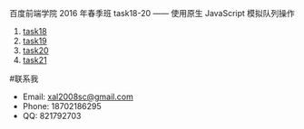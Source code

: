 百度前端学院 2016 年春季班 task18-20 —— 使用原生 JavaScript 模拟队列操作

1. [task18](https://github.com/nitta-honoka/BaiduIFE-Task18-21-JSQueue/tree/master/task18)
2. [task19](https://github.com/nitta-honoka/BaiduIFE-Task18-21-JSQueue/tree/master/task19)
3. [task20](https://github.com/nitta-honoka/BaiduIFE-Task18-21-JSQueue/tree/master/task20)
4. [task21]()

#联系我

- Email: xal2008sc@gmail.com
- Phone: 18702186295
- QQ: 821792703
